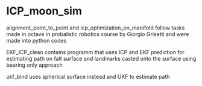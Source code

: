 # ICP_moon_sim
alignment_point_to_point and icp_optimization_on_manifold follow tasks made in octave in probalistic robotics course by Giorgio Grisetti and were made into python codes
 
EKF_ICP_clean contains programm that uses ICP and EKF prediction for estimating path on falt surface and landmarks casted onto the surface using bearing only approach

ukf_bind uses spherical surface instead and UKF to estimate path
